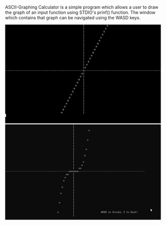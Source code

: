 ASCII-Graphing Calculator is a simple program which allows a user to draw the graph of an input function using STDIO's prinf() function. The window which contains that graph can be navigated using the WASD keys.

![graph2](graphy_1.gif)
![graph1](Graph.gif)
